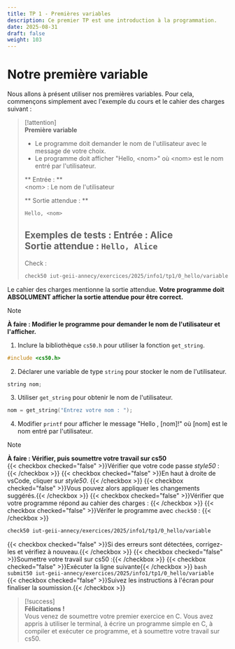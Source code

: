 ```yaml
---
title: TP 1 - Premières variables
description: Ce premier TP est une introduction à la programmation.
date: 2025-08-31
draft: false
weight: 103
---
```

# Notre première variable 
Nous allons à présent utiliser nos premières variables. Pour cela, commençons simplement avec l'exemple du cours et le cahier des charges suivant : 
> [!attention]  
> **Première variable**  
> - Le programme doit demander le nom de l'utilisateur avec le message de votre choix.
> - Le programme doit afficher "Hello, \<nom\>" où \<nom\> est le nom entré par l'utilisateur.
> 
> ** Entrée : **  
> \<nom\> : Le nom de l'utilisateur
> 
> ** Sortie attendue : **
> ```bash
> Hello, <nom>
> ```
>
> **Exemples de tests :**
> **Entrée :** Alice        
> **Sortie attendue :** `Hello, Alice`
> ---
> Check : 
>   ```bash
> 	check50 iut-geii-annecy/exercices/2025/info1/tp1/0_hello/variable
> 	```

Le cahier des charges mentionne la sortie attendue. **Votre programme doit ABSOLUMENT afficher la sortie attendue pour être correct.**

> [!note]  
> **À faire : Modifier le programme pour demander le nom de l'utilisateur et l'afficher.**  
> 1. Inclure la bibliothèque `cs50.h` pour utiliser la fonction `get_string`. 
> 	```c
> 	#include <cs50.h>
> 	```
> 2. Déclarer une variable de type `string` pour stocker le nom de l'utilisateur.  
> 	```c
> 	string nom;
> 	```
> 3. Utiliser `get_string` pour obtenir le nom de l'utilisateur.  
> 	```c
> 	nom = get_string("Entrez votre nom : ");
> 	```
> 4. Modifier `printf` pour afficher le message "Hello , [nom]!" où [nom] est le nom entré par l'utilisateur.




> [!note]  
> **À faire : Vérifier, puis soumettre votre travail sur cs50**  
> {{< checkbox checked="false" >}}Vérifier que votre code passe *style50* :{{< /checkbox >}}
>   {{< checkbox checked="false" >}}En haut à droite de vsCode, cliquer sur *style50*.    {{< /checkbox >}}
>   {{< checkbox checked="false" >}}Vous pouvez alors appliquer les changements suggérés.{{< /checkbox >}}
> {{< checkbox checked="false" >}}Vérifier que votre programme répond au cahier des charges : {{< /checkbox >}}
>  {{< checkbox checked="false" >}}Vérifer le programme avec `check50` : {{< /checkbox >}}
> 	```bash
> 	check50 iut-geii-annecy/exercices/2025/info1/tp1/0_hello/variable
> 	```
>   {{< checkbox checked="false" >}}Si des erreurs sont détectées, corrigez-les et vérifiez à nouveau.{{< /checkbox >}}
> {{< checkbox checked="false" >}}Soumettre votre travail sur cs50 :{{< /checkbox >}}
>   {{< checkbox checked="false" >}}Exécuter la ligne suivante{{< /checkbox >}}
> 	  ```bash
> 	  submit50 iut-geii-annecy/exercices/2025/info1/tp1/0_hello/variable
> 	  ``` 
>   {{< checkbox checked="false" >}}Suivez les instructions à l'écran pour finaliser la soumission.{{< /checkbox >}}


> [!success]  
> **Félicitations !**  
> Vous venez de soumettre votre premier exercice en C. Vous avez appris à utiliser le terminal, à écrire un programme simple en C, à compiler et exécuter ce programme, et à soumettre votre travail sur cs50.

